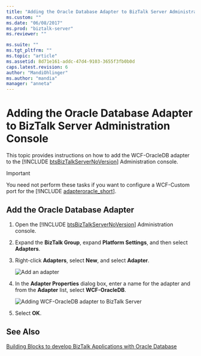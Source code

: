 ```yaml
---
title: "Adding the Oracle Database Adapter to BizTalk Server Administration Console | Microsoft Docs"
ms.custom: ""
ms.date: "06/08/2017"
ms.prod: "biztalk-server"
ms.reviewer: ""

ms.suite: ""
ms.tgt_pltfrm: ""
ms.topic: "article"
ms.assetid: 8d71e161-addc-47d4-9103-3655f3fb0b0d
caps.latest.revision: 6
author: "MandiOhlinger"
ms.author: "mandia"
manager: "anneta"
---
```

# Adding the Oracle Database Adapter to BizTalk Server Administration Console
This topic provides instructions on how to add the WCF-OracleDB adapter to the [!INCLUDE [btsBizTalkServerNoVersion](../../includes/btsbiztalkservernoversion-md.md)] Administration console.  
  
> [!IMPORTANT]
>  You need not perform these tasks if you want to configure a WCF-Custom port for the [!INCLUDE [adapteroracle_short](../../includes/adapteroracle-short-md.md)].  
  
## Add the Oracle Database Adapter  
  
1. Open the [!INCLUDE [btsBizTalkServerNoVersion](../../includes/btsbiztalkservernoversion-md.md)] Administration console.  
  
2. Expand the **BizTalk Group**, expand **Platform Settings**, and then select **Adapters**.  
  
3. Right-click **Adapters**, select **New**, and select **Adapter**.  
  
    ![Add an adapter](../../adapters-and-accelerators/media/c9610d42-8465-4099-b403-87df6dcd0d99.gif "c9610d42-8465-4099-b403-87df6dcd0d99")  
  
4. In the **Adapter Properties** dialog box, enter a name for the adapter and from the **Adapter** list, select **WCF-OracleDB**.  
  
    ![Adding WCF&#45;OracleDB adapter to BizTalk Server](../../adapters-and-accelerators/adapter-oracle-database/media/wcf-oracledb.gif "WCF_OracleDB")  
  
5. Select **OK**.  
  
## See Also  
[Building Blocks to develop BizTalk Applications with Oracle Database](../../adapters-and-accelerators/adapter-oracle-database/building-blocks-to-develop-biztalk-applications-with-oracle-database.md)